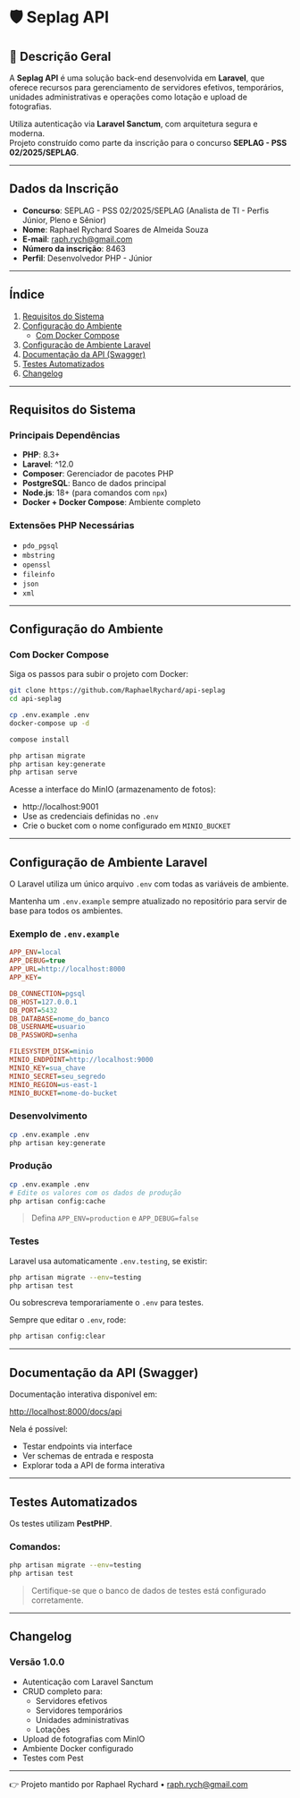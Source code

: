 # 🛡️ Seplag API

## 📘️ Descrição Geral

A **Seplag API** é uma solução back-end desenvolvida em **Laravel**, que oferece recursos para gerenciamento de servidores efetivos, temporários, unidades administrativas e operações como lotação e upload de fotografias.

Utiliza autenticação via **Laravel Sanctum**, com arquitetura segura e moderna.  
Projeto construído como parte da inscrição para o concurso **SEPLAG - PSS 02/2025/SEPLAG**.

---

## Dados da Inscrição

- **Concurso**: SEPLAG - PSS 02/2025/SEPLAG (Analista de TI - Perfis Júnior, Pleno e Sênior)
- **Nome**: Raphael Rychard Soares de Almeida Souza
- **E-mail**: raph.rych@gmail.com
- **Número da inscrição**: 8463
- **Perfil**: Desenvolvedor PHP - Júnior

---

## Índice

1. [Requisitos do Sistema](#requisitos-do-sistema)
2. [Configuração do Ambiente](#configuração-do-ambiente)
    - [Com Docker Compose](#com-docker-compose)
3. [Configuração de Ambiente Laravel](#configuração-de-ambiente-laravel)
4. [Documentação da API (Swagger)](#documentação-da-api-swagger)
5. [Testes Automatizados](#testes-automatizados)
6. [Changelog](#changelog)

---

## Requisitos do Sistema

### Principais Dependências

- **PHP**: 8.3+
- **Laravel**: ^12.0
- **Composer**: Gerenciador de pacotes PHP
- **PostgreSQL**: Banco de dados principal
- **Node.js**: 18+ (para comandos com `npx`)
- **Docker + Docker Compose**: Ambiente completo

### Extensões PHP Necessárias

- `pdo_pgsql`
- `mbstring`
- `openssl`
- `fileinfo`
- `json`
- `xml`

---

## Configuração do Ambiente

### Com Docker Compose

Siga os passos para subir o projeto com Docker:

```bash
git clone https://github.com/RaphaelRychard/api-seplag
cd api-seplag

cp .env.example .env
docker-compose up -d

compose install

php artisan migrate
php artisan key:generate
php artisan serve
```

Acesse a interface do MinIO (armazenamento de fotos):

- http://localhost:9001
- Use as credenciais definidas no `.env`
- Crie o bucket com o nome configurado em `MINIO_BUCKET`

---

## Configuração de Ambiente Laravel

O Laravel utiliza um único arquivo `.env` com todas as variáveis de ambiente.

Mantenha um `.env.example` sempre atualizado no repositório para servir de base para todos os ambientes.

### Exemplo de `.env.example`

```ini
APP_ENV=local
APP_DEBUG=true
APP_URL=http://localhost:8000
APP_KEY=

DB_CONNECTION=pgsql
DB_HOST=127.0.0.1
DB_PORT=5432
DB_DATABASE=nome_do_banco
DB_USERNAME=usuario
DB_PASSWORD=senha

FILESYSTEM_DISK=minio
MINIO_ENDPOINT=http://localhost:9000
MINIO_KEY=sua_chave
MINIO_SECRET=seu_segredo
MINIO_REGION=us-east-1
MINIO_BUCKET=nome-do-bucket
```

###  Desenvolvimento

```bash
cp .env.example .env
php artisan key:generate
```

### Produção

```bash
cp .env.example .env
# Edite os valores com os dados de produção
php artisan config:cache
```

> Defina `APP_ENV=production` e `APP_DEBUG=false`

### Testes

Laravel usa automaticamente `.env.testing`, se existir:

```bash
php artisan migrate --env=testing
php artisan test
```

Ou sobrescreva temporariamente o `.env` para testes.

Sempre que editar o `.env`, rode:

```bash
php artisan config:clear
```

---

## Documentação da API (Swagger)

Documentação interativa disponível em:

[http://localhost:8000/docs/api](http://localhost:8000/docs/api)

Nela é possível:

- Testar endpoints via interface
- Ver schemas de entrada e resposta
- Explorar toda a API de forma interativa

---

## Testes Automatizados

Os testes utilizam **PestPHP**.

### Comandos:

```bash
php artisan migrate --env=testing
php artisan test
```

> Certifique-se que o banco de dados de testes está configurado corretamente.

---

## Changelog

### Versão 1.0.0

- Autenticação com Laravel Sanctum
- CRUD completo para:
    - Servidores efetivos
    - Servidores temporários
    - Unidades administrativas
    - Lotações
- Upload de fotografias com MinIO
- Ambiente Docker configurado
- Testes com Pest

---

👉 Projeto mantido por Raphael Rychard • [raph.rych@gmail.com](mailto:raph.rych@gmail.com)

